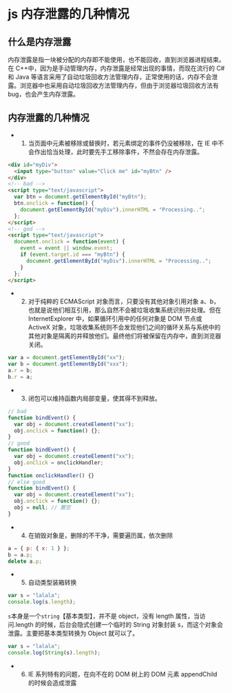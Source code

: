 # js 内存泄露的几种情况

## 什么是内存泄露

内存泄露是指一块被分配的内存即不能使用，也不能回收，直到浏览器进程结束。
在 C++中，因为是手动管理内存，内存泄露是经常出现的事情，而现在流行的 C#和 Java 等语言采用了自动垃圾回收方法管理内存，正常使用的话，内存不会泄露。浏览器中也采用自动垃圾回收方法管理内存，但由于浏览器垃圾回收方法有 bug，也会产生内存泄露。

## 内存泄露的几种情况

- 1. 当页面中元素被移除或替换时，若元素绑定的事件仍没被移除，在 IE 中不会作出恰当处理，此时要先手工移除事件，不然会存在内存泄露。

```html
<div id="myDiv">
  <input type="button" value="Click me" id="myBtn" />
</div>
<!-- bad -->
<script type="text/javascript">
  var btn = document.getElementById("myBtn");
  btn.onclick = function() {
    document.getElementById("myDiv").innerHTML = "Processing..";
  };
</script>
<!-- god -->
<script type="text/javascript">
  document.onclick = function(event) {
    event = event || window.event;
    if (event.target.id === "myBtn") {
      document.getElementById("myDiv").innerHTML = "Processing..";
    }
  };
</script>
```

- 2. 对于纯粹的 ECMAScript 对象而言，只要没有其他对象引用对象 a、b，也就是说他们相互引用，那么自然不会被垃圾收集系统识别并处理。但在 InternetExplorer 中，如果循环引用中的任何对象是 DOM 节点或 ActiveX 对象，垃圾收集系统则不会发现他们之间的循环关系与系统中的其他对象是隔离的并释放他们。最终他们将被保留在内存中，直到浏览器关闭。

```js
var a = document.getElementById("xx");
var b = document.getElementById("xxx");
a.r = b;
b.r = a;
```

- 3. 闭包可以维持函数内局部变量，使其得不到释放。

```js
// bad
function bindEvent() {
  var obj = document.createElement("xx");
  obj.onclick = function() {};
}
// good
function bindEvent() {
  var obj = document.createElement("xx");
  obj.onClick = onclickHandler;
}
function onclickHandler() {}
// else good
function bindEvent() {
  var obj = document.createElement("xx");
  obj.onclick = function() {};
  obj = null; // 置空
}
```

- 4. 在销毁对象是，删除的不干净，需要遍历属，依次删除

```js
a = { p: { x: 1 } };
b = a.p;
delete a.p;
```

- 5. 自动类型装箱转换

```js
var s = "lalala";
console.log(s.length);
```

`s`本身是一个`string`【基本类型】，并不是 object，没有 length 属性，当访问.length 的时候，后台会隐式创建一个临时的 String 对象封装 s，而这个对象会泄露。主要把基本类型转换为 Object 就可以了。

```js
var s = "lalala";
console.log(String(s).length);
```

- 6. IE 系列特有的问题，在向不在的 DOM 树上的 DOM 元素 appendChild 的时候会造成泄露
